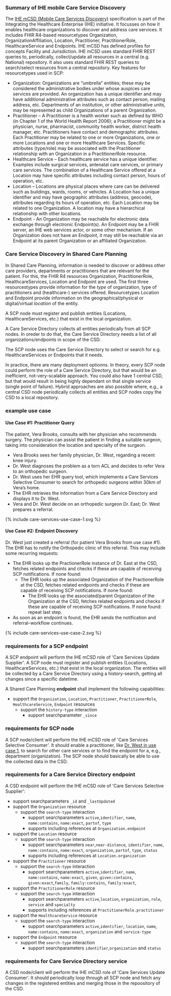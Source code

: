 ### Summary of IHE mobile Care Service Discovery
The [IHE mCSD (Mobile Care Services Discovery)](https://profiles.ihe.net/ITI/mCSD/ImplementationGuide/ihe.iti.mcsd|3.9.0) specification is part of the Integrating the Healthcare Enterprise (IHE) initiative. It focusses on how it enables healthcare organizations to discover and address care services. It includes FHIR R4-based resourcetypes Organization, OrganizationAffiliation, Location, Practitioner, PractitionerRole, HealthcareService and Endpoints. IHE mCSD has defined profiles for concepts Facility and Jurisdiction.
IHE mCSD uses standard FHIR REST queries to, periodically, collect/update all resources in a central (e.g. National) repository. It also uses standard FHIR REST queries to search/select resources from a central repository. Key features for resourcetypes used in SCP:
- Organization: Organizations are “umbrella” entities; these may be considered the administrative bodies under whose auspices care services are provided. An organization has a unique identifier and may have additional administrative attributes such as contact person, mailing address, etc. Departments of an institution, or other administrative units, may be represented as child Organizations of a parent Organization.
- Practitioner – A Practitioner is a health worker such as defined by WHO (in Chapter 1 of the World Health Report 2006); a Practitioner might be a physician, nurse, pharmacist, community health worker, district health manager, etc. Practitioners have contact and demographic attributes. Each Practitioner may be related to one or more Organizations, one or more Locations and one or more Healthcare Services. Specific attributes (type/role) may be associated with the Practitioner relationship with an Organization in a PractitionerRole resource.
- Healthcare Service – Each healthcare service has a unique identifier. Examples include surgical services, antenatal care services, or primary care services. The combination of a Healthcare Service offered at a Location may have specific attributes including contact person, hours of operation, etc.
- Location – Locations are physical places where care can be delivered such as buildings, wards, rooms, or vehicles. A Location has a unique identifier and may have geographic attributes (address, geocode), attributes regarding its hours of operation, etc. Each Location may be related to one Organization. A location may have a hierarchical relationship with other locations.
- Endpoint - An Organization may be reachable for electronic data exchange through electronic Endpoint(s). An Endpoint may be a FHIR server, an IHE web services actor, or some other mechanism. If an Organization does not have an Endpoint, it may still be reachable via an Endpoint at its parent Organization or an affiliated Organization.

### Care Service Discovery in Shared Care Planning
In Shared Care Planning, information is needed to discover or address other care providers, departments or practitioners that are relevant for the patient. For this, the FHIR R4 resources Organization, PractitionerRole, HealthcareServices, Location and Endpoint are used. The first three resourcestypes provide information for the *type* of organization, type of practitioners and (healthcare-) services offered. Resourcetypes Location and Endpoint provide information on the geographical/physical or digital/virtual *location* of the entity.

A SCP node must register and publish entities (Locations, HealthcareServices, etc.) that exist in the local organization. 

A Care Service Directory collects all entities periodically from all SCP nodes. In oreder to do that, the Care Service Directory needs a list of all organizations/endpoints in scope of the CSD.

The SCP node uses the Care Service Directory to select or search for e.g. HealthcareServices or Endpoints that it needs. 

In practice, there are many deployment optionns. In theory, every SCP node could perform the role of a Care Service Directory, but that would be an inefficient, not-very-scalable approach. You could also have 1 central CSD, but that would result in being highly dependant on that single service (single point of failure). Hybrid approaches are also possible where, e.g., a central CSD node periodically collects all entities and SCP nodes copy the CSD to a local repository.

### example use case
#### Use Case #1: Practitioner Query
The patient, Vera Brooks, consults with her physician who recommends surgery. The physician can assist the patient in finding a suitable surgeon, taking into consideration the location and specialty of the surgeon.
- Vera Brooks sees her family physician, Dr. West, regarding a recent knee injury.
- Dr. West diagnoses the problem as a torn ACL and decides to refer Vera to an orthopedic surgeon.
- Dr. West uses her EHR query tool, which implements a Care Services Selective Consumer to search for orthopedic surgeons within 30km of Vera’s home.
- The EHR retrieves the information from a Care Service Directory and displays it to Dr. West.
- Vera and Dr. West decide on an orthopedic surgeon Dr. East; Dr. West prepares a referral.
<div>
{% include care-services-use-case-1.svg %}
</div>

#### Use Case #2: Endpoint Discovery
Dr. West just created a referral (for patient Vera Brooks from use case #1). The EHR has to notify the Orthopedic clinic of this referral. This may include some recurring requests:
- The EHR looks up the PractionerRole instance of Dr. East at the CSD, fetches related endpoints and checks if these are capable of receiving SCP notifications. If none found:
    - The EHR looks up the associated Organization of the PractionerRole at the CSD, fetches related endpoints and checks if these are capable of receiving SCP notifications. If none found:
        - The EHR looks up the associated/parent Organization of the Organization at the CSD, fetches related endpoints and checks if these are capable of receiving SCP notifications. If none found: repeat last step.
- As soon as an endpoint is found, the EHR sends the notification and referral-workflow continues.

<div>
{% include care-services-use-case-2.svg %}
</div>

### requirements for a SCP endpoint
A SCP endpoint will perform the IHE mCSD role of 'Care Services Update Supplier'. A SCP node must register and publish entities (Locations, HealthcareServices, etc.) that exist in the local organization. The entities will be collected by a Care Service Directory using a history-search, getting all changes since a specific datetime.

A Shared Care Planning **endpoint** shall implement the following capabilities:
- support the `Organization`, `Location`, `Practitioner`, `PractitionerRole`, `HealthcareService`, `Endpoint` resources
    - support the `history-type` interaction
        - support searchparameter `_since`

### requirements for SCP node
A SCP node/client will perform the IHE mCSD role of 'Care Services Selective Consumer'. It should enable a practitioner, like [Dr. West in use case 1](#use-case-1-practitioner-query), to search for other care services or to find the endpoint for a, e.g., department (organization). The SCP node should basically be able to use the collected data in the CSD.
 


### requirements for a Care Service Directory endpoint

A CSD endpoint will perform the IHE mCSD role of 'Care Services Selective Supplier':

- support searchparameters `_id` and `_lastUpdated`
- support the `Organization` resource
    - support the `search-type` interaction
        - support searchparameters `active`,`identifier`, `name`, `name:contains`, `name:exact`, `partof`, `type`
        - supports including references at `Organization.endpoint`
- support the `Location` resource
    - support the `search-type` interaction
        - support searchparameters `near`,`near-distance`, `identifier`, `name`, `name:contains`, `name:exact`, `organization`, `partof`, `type`, `status`
        - supports including references at `Location.organization`
- support the `Practitioner` resource
    - support the `search-type` interaction
        - support searchparameters `active`,`identifier`, `name`, `name:contains`, `name:exact`, `given`, `given:contains`, `given:exact`,`family`, `family:contains`, `family:exact`,
- support the `PractitionerRole` resource
    - support the `search-type` interaction
        - support searchparameters `active`,`location`, `organization`, `role`, `service` and `specialty`
        - supports including references at `PractitionerRole.practitioner`
- support the `HealthcareService` resource
    - support the `search-type` interaction
        - support searchparameters `active`,`identifier`, `location`, `name`, `name:contains`, `name:exact`, `organization` and `service-type`
- support the `Endpoint` resource
    - support the `search-type` interaction
        - support searchparameters `identifier`,`organization` and `status`


### requirements for Care Service Directory service

A CSD node/client will perform the IHE mCSD role of 'Care Services Update Consumer'. It should periodically loop through all SCP node and fetch any changes in the registered entities and merging those in the repoository of the CSD. 
